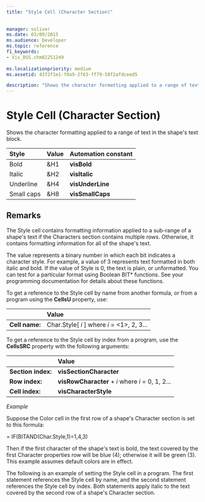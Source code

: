 ```yaml
---
title: "Style Cell (Character Section)"
 
 
manager: soliver
ms.date: 03/09/2015
ms.audience: Developer
ms.topic: reference
f1_keywords:
- Vis_DSS.chm82251249
 
ms.localizationpriority: medium
ms.assetid: 4372f1e1-f0a9-2f63-ff79-58f2afdceed5

description: "Shows the character formatting applied to a range of text in the shape's text block."
---
```


# Style Cell (Character Section)

Shows the character formatting applied to a range of text in the shape's text block.
  
|**Style**|**Value**|**Automation constant**|
|:-----|:-----|:-----|
| Bold  <br/> | &amp;H1  <br/> |**visBold** <br/> |
| Italic  <br/> | &amp;H2  <br/> |**visItalic** <br/> |
| Underline  <br/> | &amp;H4  <br/> |**visUnderLine** <br/> |
| Small caps  <br/> | &amp;H8  <br/> |**visSmallCaps** <br/> |
   
## Remarks

The Style cell contains formatting information applied to a sub-range of a shape's text if the Characters section contains multiple rows. Otherwise, it contains formatting information for all of the shape's text.
  
The value represents a binary number in which each bit indicates a character style. For example, a value of 3 represents text formatted in both italic and bold. If the value of Style is 0, the text is plain, or unformatted. You can test for a particular format using Boolean BIT\* functions. See your programming documentation for details about these functions.
  
To get a reference to the Style cell by name from another formula, or from a program using the **CellsU** property, use: 
  
||Value |
|:-----|:-----|
| **Cell name:**  <br/> | Char.Style[  *i*  ]            where  *i*  = <1>, 2, 3... |
   
To get a reference to the Style cell by index from a program, use the **CellsSRC** property with the following arguments: 
  
||Value |
|:-----|:-----|
| **Section index:**  <br/> |**visSectionCharacter** <br/> |
| **Row index:**  <br/> |**visRowCharacter** +  *i*            where  *i*  = 0, 1, 2... |
| **Cell index:**  <br/> |**visCharacterStyle** <br/> |
   
 *Example* 
  
Suppose the Color cell in the first row of a shape's Character section is set to this formula:
  
= IF(BITAND(Char.Style,1)=1,4,3)
  
Then if the first character of the shape's text is bold, the text covered by the first Character properties row will be blue (4); otherwise it will be green (3). This example assumes default colors are in effect.
  
The following is an example of setting the Style cell in a program. The first statement references the Style cell by name, and the second statement references the Style cell by index. Both statements apply italic to the text covered by the second row of a shape's Character section.
  

